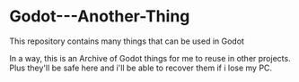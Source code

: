 # Godot---Another-Thing
This repository contains many things that can be used in Godot

In a way, this is an Archive of Godot things for me to reuse in other projects. Plus they'll be safe here and i'll be able to recover them if i lose my PC.
